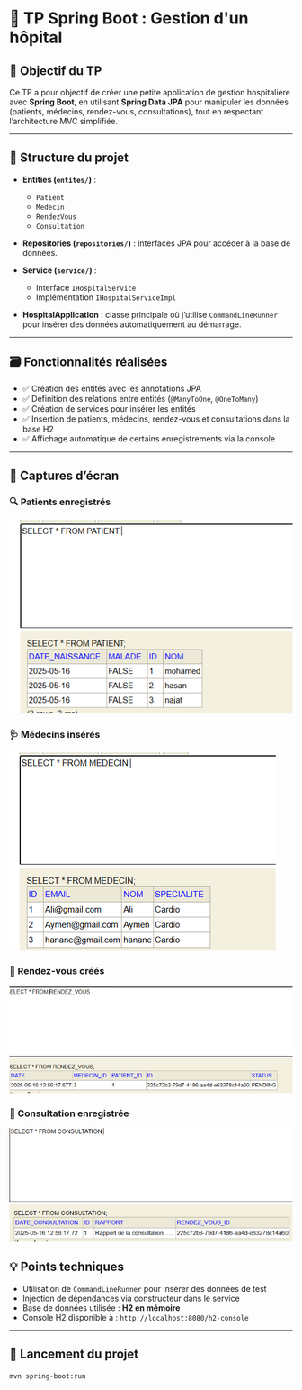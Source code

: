 # 🏥 TP Spring Boot : Gestion d'un hôpital

## 🎯 Objectif du TP

Ce TP a pour objectif de créer une petite application de gestion hospitalière avec **Spring Boot**, en utilisant **Spring Data JPA** pour manipuler les données (patients, médecins, rendez-vous, consultations), tout en respectant l’architecture MVC simplifiée.

---

## 🧱 Structure du projet

- **Entities (`entites/`)** : 
  - `Patient`
  - `Medecin`
  - `RendezVous`
  - `Consultation`

- **Repositories (`repositories/`)** : interfaces JPA pour accéder à la base de données.

- **Service (`service/`)** : 
  - Interface `IHospitalService`
  - Implémentation `IHospitalServiceImpl`

- **HospitalApplication** : classe principale où j’utilise `CommandLineRunner` pour insérer des données automatiquement au démarrage.

---

## 🗃️ Fonctionnalités réalisées

- ✅ Création des entités avec les annotations JPA
- ✅ Définition des relations entre entités (`@ManyToOne`, `@OneToMany`)
- ✅ Création de services pour insérer les entités
- ✅ Insertion de patients, médecins, rendez-vous et consultations dans la base H2
- ✅ Affichage automatique de certains enregistrements via la console

---

## 📸 Captures d’écran

### 🔍 Patients enregistrés

![patients](screenshots/patients.png)

### 🩺 Médecins insérés

![medecins](screenshots/medecins.png)

### 📅 Rendez-vous créés

![rendezvous](screenshots/rendezvous.png)

### 📝 Consultation enregistrée

![consultations](screenshots/consultations.png)


## 💡 Points techniques

- Utilisation de `CommandLineRunner` pour insérer des données de test
- Injection de dépendances via constructeur dans le service
- Base de données utilisée : **H2 en mémoire**
- Console H2 disponible à : `http://localhost:8080/h2-console`

---

## 🚀 Lancement du projet

```bash
mvn spring-boot:run
